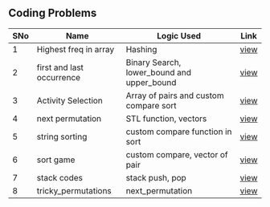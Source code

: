 ## Coding Problems

SNo | Name | Logic Used | Link |
----|------|------------|------|
1 | Highest freq in array | Hashing | [view](highest_freq.cpp)
2 | first and last occurrence | Binary Search, lower_bound and upper_bound | [view](first_last_occurrence.cpp)
3 | Activity Selection | Array of pairs and custom compare sort | [view](activity_selection.cpp) 
4 | next permutation | STL function, vectors | [view](next_permutation.cpp)
5 | string sorting | custom compare function in sort | [view](string_sort.cpp)
6 | sort game | custom compare, vector of pair | [view](sort_game.cpp)
7 | stack codes | stack push, pop | [view](stack_code.cpp)
8 | tricky_permutations | next_permutation | [view](tricky_permutations.cpp)